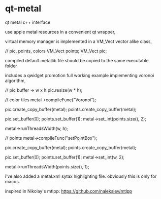 # qt-metal
qt metal c++ interface

use apple metal resources in a convenient qt wrapper, 

virtual memory manager is implemented in a VM_Vect vector alike class,

 // pic, points, colors
  VM_Vect<point> points;
  VM_Vect<color> pic;

compiled default.metallib file should be copied to the same executable folder

includes a qwidget promotion full working example implementing voronoi algorithm,

 // pic buffer -> w x h
  pic.resize(w * h);

  // color tiles
  metal->compileFunc("Voronoi");

  pic.create_copy_buffer(metal);
  points.create_copy_buffer(metal);

  pic.set_buffer(0);
  points.set_buffer(1);
  metal->set_int(points.size(), 2);

  metal->runThreadsWidth(w, h);

  // points
  metal->compileFunc("setPointBox");

  pic.create_copy_buffer(metal);
  points.create_copy_buffer(metal);

  pic.set_buffer(0);
  points.set_buffer(1);
  metal->set_int(w, 2);

  metal->runThreadsWidth(points.size(), 1);


i've also added a metal.xml sytax highlighting file.
obviously this is only for macos.

inspired in Nikolay's mtlpp:  https://github.com/naleksiev/mtlpp
